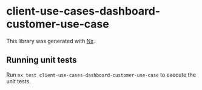 # client-use-cases-dashboard-customer-use-case

This library was generated with [Nx](https://nx.dev).

## Running unit tests

Run `nx test client-use-cases-dashboard-customer-use-case` to execute the unit tests.

